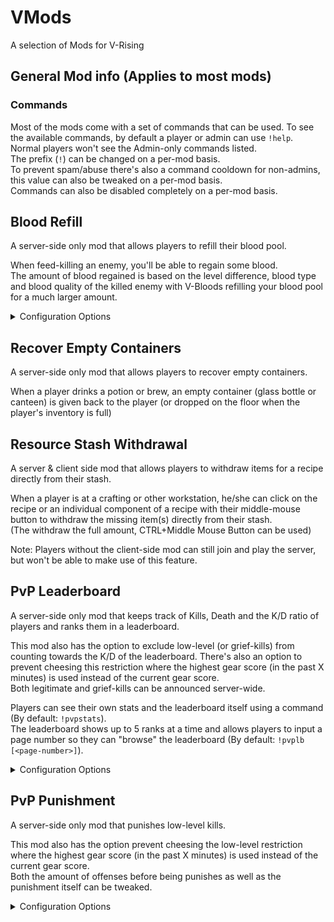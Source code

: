 # VMods
A selection of Mods for V-Rising

## General Mod info (Applies to most mods)
### Commands
Most of the mods come with a set of commands that can be used. To see the available commands, by default a player or admin can use `!help`.  
Normal players won't see the Admin-only commands listed.  
The prefix (`!`) can be changed on a per-mod basis.  
To prevent spam/abuse there's also a command cooldown for non-admins, this value can also be tweaked on a per-mod basis.  
Commands can also be disabled completely on a per-mod basis.

## Blood Refill
A server-side only mod that allows players to refill their blood pool.  
  
When feed-killing an enemy, you'll be able to regain some blood.  
The amount of blood regained is based on the level difference, blood type and blood quality of the killed enemy with V-Bloods refilling your blood pool for a much larger amount.

<details>
<summary>Configuration Options</summary>

* Enable/disable requiring feed-killing (when disabled, any kill grants some blood).
* Choose the amount of blood gained on a 'regular refill' (i.e. a refill without any level, blood type or quality punishments applied)
* A multiplier to reduce the amount of gained blood when feeding on an enemy of a different blood type. (blood dilution)
* The ability to disable different blood type refilling (i.e. a 0 multiplier for different blood types)
* Switch between having V-Blood act as diluted or pure blood, or have V-Blood completely refill your blood pool
* The options to make refilling random between 0.1L and the calculated amount (which then acts as a max refill amount)
* A global refill multiplier (applied after picking a random refill value)

</details>

## Recover Empty Containers
A server-side only mod that allows players to recover empty containers.  
  
When a player drinks a potion or brew, an empty container (glass bottle or canteen) is given back to the player (or dropped on the floor when the player's inventory is full)

## Resource Stash Withdrawal
A server & client side mod that allows players to withdraw items for a recipe directly from their stash.  
  
When a player is at a crafting or other workstation, he/she can click on the recipe or an individual component of a recipe with their middle-mouse button to withdraw the missing item(s) directly from their stash.  
(The withdraw the full amount, CTRL+Middle Mouse Button can be used)  
  
Note: Players without the client-side mod can still join and play the server, but won't be able to make use of this feature.  
  
## PvP Leaderboard
A server-side only mod that keeps track of Kills, Death and the K/D ratio of players and ranks them in a leaderboard.  
  
This mod also has the option to exclude low-level (or grief-kills) from counting towards the K/D of the leaderboard.
There's also an option to prevent cheesing this restriction where the highest gear score (in the past X minutes) is used instead of the current gear score.  
Both legitimate and grief-kills can be announced server-wide.  
  
Players can see their own stats and the leaderboard itself using a command  (By default: `!pvpstats`).  
The leaderboard shows up to 5 ranks at a time and allows players to input a page number so they can "browse" the leaderboard (By default: `!pvplb [<page-number>]`).
  
<details>
<summary>Configuration Options</summary>

* Enable/disable announcing of legitimate kills
* Enable/disable announcing of grief-kills
* Set a Level Difference at which the K/D isn't counting anymore of the leaderboard.
* Enable/disable usage of the anti-cheesing system (highest gear score tracking)
* Change the amount of time the highest gear score is remembered/tracked

</details>

## PvP Punishment
A server-side only mod that punishes low-level kills.  
  
This mod also has the option prevent cheesing the low-level restriction where the highest gear score (in the past X minutes) is used instead of the current gear score.  
Both the amount of offenses before being punishes as well as the punishment itself can be tweaked.

<details>
<summary>Configuration Options</summary>

* Set a Level Difference at which an offense is being recorded
* Enable/disable usage of the anti-cheesing system (highest gear score tracking)
* Change the amount of offenses a player can make before actually being punished
* Change the offense cooldown time before the offense counter resets
* Change the duration of the punishment
* Change the following for the actual punishment:
  * % reduced Movement Speed
  * % reduced Max Health
  * % reduced Physical Resistance
  * % reduced Spell Resistance
  * amount of reduced Fire Resistance
  * amount of reduced Holy Resistance
  * amount of reduced Sun Resistance
  * amount of reduced Silver Resistance
  * % of reduced Physical Power
  * % of reduced Spell Power

</details>
